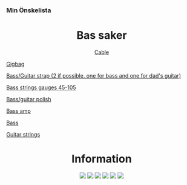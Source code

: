### Min Önskelista

<h1 align="center">Bas saker</h1>

<p align="center">
<a href="https://www.thomann.de/be/harley_benton_gc_9_pr_vintage_red.htm">Cable</a>
  
<a href="https://www.thomann.de/be/thomann_e_bass_gigbag_premium.htm">Gigbag</a>

<a href="https://www.thomann.de/be/harley_benton_guitarstrap_suede_black.htm">Bass/Guitar strap (2 if possible. one for bass and one for dad's guitar)</a>

<a href="https://www.thomann.de/be/harley_benton_valuestrings_bassguitar_medium.htm">Bass strings gauges 45-105</a>

<a href="https://www.thomann.de/be/harley_benton_hardware_polish.htm">Bass/guitar polish</a>

<a href="https://www.thomann.de/be/harley_benton_hb_20b.htm">Bass amp</a>

<a href="https://www.thomann.de/be/harley_benton_b_450_qtb_progressive_series.htm">Bass</a>

<a href="https://www.thomann.de/be/harley_bentonvaluestrings_classical.htm">Guitar strings</a>

</p>


<h1 align="center">Information</h1>

<p align="center">
<a href="https://github.com/SexualRhinoceros/MusicBot/wiki/Commands"><img src="http://i.imgur.com/XM9wM2Z.png"></a>
<a href="https://github.com/SexualRhinoceros/MusicBot/wiki/Configuration"><img src="http://i.imgur.com/lUGD3uG.png"></a>
<a href="https://github.com/SexualRhinoceros/MusicBot/wiki/Permissions"><img src="http://i.imgur.com/xSwNPI2.png"></a>
<a href="https://github.com/SexualRhinoceros/MusicBot/wiki/Updating"><img src="http://i.imgur.com/WKG0qo0.png"></a>
<a href="https://github.com/SexualRhinoceros/MusicBot/wiki/Modification"><img src="http://i.imgur.com/Xluk1hv.png"></a>
<a href="https://github.com/SexualRhinoceros/MusicBot/wiki/FAQ"><img src="http://i.imgur.com/iVHLcAU.png"></a>
</p>
